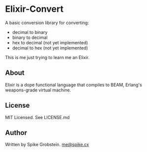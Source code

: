 # Elixir-Convert

A basic conversion library for converting:

 * decimal to binary
 * binary to decimal
 * hex to decimal (not yet implemented)
 * decimal to hex (not yet implemented)

This is me just trying to learn me an Elixir.

## About

Elixir is a dope functional language that compiles to BEAM, Erlang's weapons-grade virtual machine.

## License

MIT Licensed. See LICENSE.md

## Author

Written by Spike Grobstein. <me@spike.cx>
